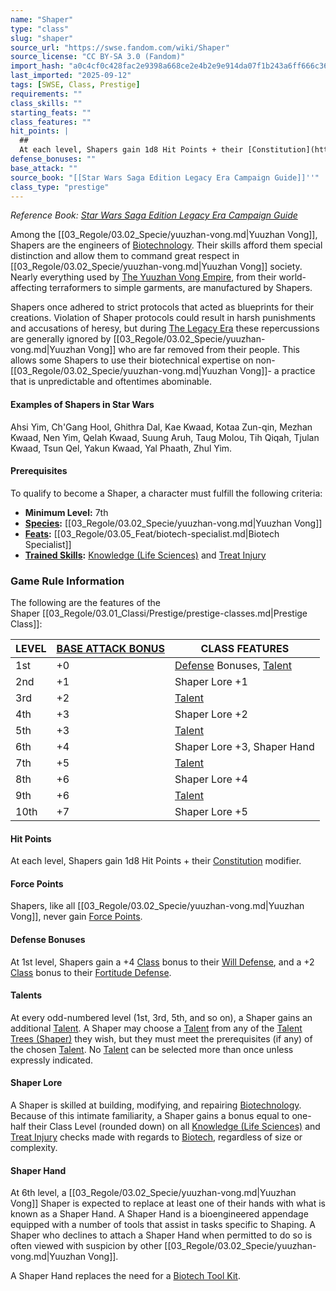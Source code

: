 ```yaml
---
name: "Shaper"
type: "class"
slug: "shaper"
source_url: "https://swse.fandom.com/wiki/Shaper"
source_license: "CC BY-SA 3.0 (Fandom)"
import_hash: "a0c4cf0c428fac2e9398a668ce2e4b2e9e914da07f1b243a6ff666c36690a719"
last_imported: "2025-09-12"
tags: [SWSE, Class, Prestige]
requirements: ""
class_skills: ""
starting_feats: ""
class_features: ""
hit_points: |
  ## 
  At each level, Shapers gain 1d8 Hit Points + their [Constitution](https://swse.fandom.com/wiki/Constitution) modifier.
defense_bonuses: ""
base_attack: ""
source_book: "[[Star Wars Saga Edition Legacy Era Campaign Guide]]''"
class_type: "prestige"
---
```

*Reference Book: [Star Wars Saga Edition Legacy Era Campaign Guide](https://swse.fandom.com/wiki/Star_Wars_Saga_Edition_Legacy_Era_Campaign_Guide)*

Among the [[03_Regole/03.02_Specie/yuuzhan-vong.md|Yuuzhan Vong]], Shapers are the engineers of [Biotechnology](https://swse.fandom.com/wiki/Biotechnology). Their skills afford them special distinction and allow them to command great respect in [[03_Regole/03.02_Specie/yuuzhan-vong.md|Yuuzhan Vong]] society. Nearly everything used by [The Yuuzhan Vong Empire](https://swse.fandom.com/wiki/The_Yuuzhan_Vong_Empire), from their world-affecting terraformers to simple garments, are manufactured by Shapers.

Shapers once adhered to strict protocols that acted as blueprints for their creations. Violation of Shaper protocols could result in harsh punishments and accusations of heresy, but during [The Legacy Era](https://swse.fandom.com/wiki/The_Legacy_Era) these repercussions are generally ignored by [[03_Regole/03.02_Specie/yuuzhan-vong.md|Yuuzhan Vong]] who are far removed from their people. This allows some Shapers to use their biotechnical expertise on non-[[03_Regole/03.02_Specie/yuuzhan-vong.md|Yuuzhan Vong]]- a practice that is unpredictable and oftentimes abominable.

#### **Examples of Shapers in Star Wars**
Ahsi Yim, Ch'Gang Hool, Ghithra Dal, Kae Kwaad, Kotaa Zun-qin, Mezhan Kwaad, Nen Yim, Qelah Kwaad, Suung Aruh, Taug Molou, Tih Qiqah, Tjulan Kwaad, Tsun Qel, Yakun Kwaad, Yal Phaath, Zhul Yim.
#### **Prerequisites**
To qualify to become a Shaper, a character must fulfill the following criteria:
- **Minimum Level:** 7th
- **[Species](https://swse.fandom.com/wiki/Species):** [[03_Regole/03.02_Specie/yuuzhan-vong.md|Yuuzhan Vong]]
- **[Feats](https://swse.fandom.com/wiki/Feats):** [[03_Regole/03.05_Feat/biotech-specialist.md|Biotech Specialist]]
- **[Trained Skills](https://swse.fandom.com/wiki/Trained_Skills):** [Knowledge (Life Sciences)](https://swse.fandom.com/wiki/Knowledge_(Life_Sciences)) and [Treat Injury](https://swse.fandom.com/wiki/Treat_Injury)
### Game Rule Information
The following are the features of the Shaper [[03_Regole/03.01_Classi/Prestige/prestige-classes.md|Prestige Class]]:

| LEVEL | [BASE ATTACK BONUS](https://swse.fandom.com/wiki/BASE_ATTACK_BONUS) | CLASS FEATURES |
| --- | --- | --- |
| 1st | <nowiki>+0</nowiki> | [Defense](https://swse.fandom.com/wiki/Defense) Bonuses, [Talent](https://swse.fandom.com/wiki/Talent_Trees_(Shaper)) |
| 2nd | <nowiki>+1</nowiki> | Shaper Lore +1 |
| 3rd | <nowiki>+2</nowiki> | [Talent](https://swse.fandom.com/wiki/Talent_Trees_(Shaper)) |
| 4th | <nowiki>+3</nowiki> | Shaper Lore +2 |
| 5th | <nowiki>+3</nowiki> | [Talent](https://swse.fandom.com/wiki/Talent_Trees_(Shaper)) |
| 6th | <nowiki>+4</nowiki> | Shaper Lore +3, Shaper Hand |
| 7th | <nowiki>+5</nowiki> | [Talent](https://swse.fandom.com/wiki/Talent_Trees_(Shaper)) |
| 8th | <nowiki>+6</nowiki> | Shaper Lore +4 |
| 9th | <nowiki>+6</nowiki> | [Talent](https://swse.fandom.com/wiki/Talent_Trees_(Shaper)) |
| 10th | <nowiki>+7</nowiki> | Shaper Lore +5 |

#### **Hit Points**
At each level, Shapers gain 1d8 Hit Points + their [Constitution](https://swse.fandom.com/wiki/Constitution) modifier.
#### **Force Points**
Shapers, like all [[03_Regole/03.02_Specie/yuuzhan-vong.md|Yuuzhan Vong]], never gain [Force Points](https://swse.fandom.com/wiki/Force_Points).
#### **Defense Bonuses**
At 1st level, Shapers gain a +4 [Class](https://swse.fandom.com/wiki/Class) bonus to their [Will Defense](https://swse.fandom.com/wiki/Will_Defense), and a +2 [Class](https://swse.fandom.com/wiki/Class) bonus to their [Fortitude Defense](https://swse.fandom.com/wiki/Fortitude_Defense).
#### **Talents**
At every odd-numbered level (1st, 3rd, 5th, and so on), a Shaper gains an additional [Talent](https://swse.fandom.com/wiki/Talent). A Shaper may choose a [Talent](https://swse.fandom.com/wiki/Talent) from any of the [Talent Trees (Shaper)](https://swse.fandom.com/wiki/Talent_Trees_(Shaper)) they wish, but they must meet the prerequisites (if any) of the chosen [Talent](https://swse.fandom.com/wiki/Talent). No [Talent](https://swse.fandom.com/wiki/Talent) can be selected more than once unless expressly indicated.

#### **Shaper Lore**
A Shaper is skilled at building, modifying, and repairing [Biotechnology](https://swse.fandom.com/wiki/Biotechnology). Because of this intimate familiarity, a Shaper gains a bonus equal to one-half their Class Level (rounded down) on all [Knowledge (Life Sciences)](https://swse.fandom.com/wiki/Knowledge_(Life_Sciences)) and [Treat Injury](https://swse.fandom.com/wiki/Treat_Injury) checks made with regards to [Biotech](https://swse.fandom.com/wiki/Biotech), regardless of size or complexity.

#### **Shaper Hand**
At 6th level, a [[03_Regole/03.02_Specie/yuuzhan-vong.md|Yuuzhan Vong]] Shaper is expected to replace at least one of their hands with what is known as a Shaper Hand. A Shaper Hand is a bioengineered appendage equipped with a number of tools that assist in tasks specific to Shaping. A Shaper who declines to attach a Shaper Hand when permitted to do so is often viewed with suspicion by other [[03_Regole/03.02_Specie/yuuzhan-vong.md|Yuuzhan Vong]].

A Shaper Hand replaces the need for a [Biotech Tool Kit](https://swse.fandom.com/wiki/Biotech_Tool_Kit).
